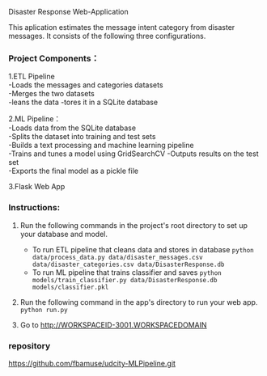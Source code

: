 Disaster Response Web-Application

This aplication estimates the message intent category from disaster messages.
It consists of the following three configurations.

### Project Components：   
1.ETL Pipeline   
-Loads the messages and categories datasets  
-Merges the two datasets  
-leans the data -tores it in a SQLite database  

2.ML Pipeline：  
-Loads data from the SQLite database  
-Splits the dataset into training and test sets  
-Builds a text processing and machine learning pipeline  
-Trains and tunes a model using GridSearchCV -Outputs results on the test set  
-Exports the final model as a pickle file  

3.Flask Web App  


### Instructions:
1. Run the following commands in the project's root directory to set up your database and model.

    - To run ETL pipeline that cleans data and stores in database
        `python data/process_data.py data/disaster_messages.csv data/disaster_categories.csv data/DisasterResponse.db`
    - To run ML pipeline that trains classifier and saves
        `python models/train_classifier.py data/DisasterResponse.db models/classifier.pkl`

2. Run the following command in the app's directory to run your web app.
    `python run.py`

3. Go to http://WORKSPACEID-3001.WORKSPACEDOMAIN


### repository
https://github.com/fbamuse/udcity-MLPipeline.git

